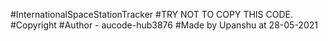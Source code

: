 #InternationalSpaceStationTracker
#TRY NOT TO COPY THIS CODE.
#Copyright 
#Author - aucode-hub3876
#Made by Upanshu at 28-05-2021
